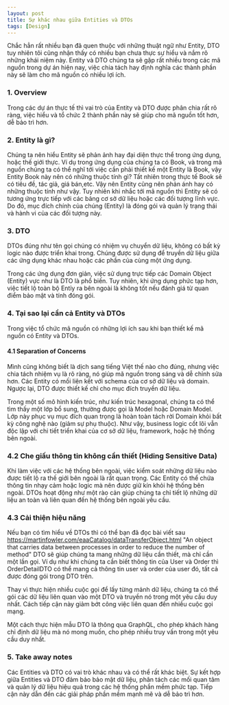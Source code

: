 ```yaml
---
layout: post
title: Sự khác nhau giữa Entities và DTOs
tags: [Design]
---
```

Chắc hẳn rất nhiều bạn đã quen thuộc với những thuật ngữ như Entity, DTO tuy nhiên tôi cũng nhận thấy có nhiều bạn chưa thực sự hiểu và nắm rõ những khái niệm này.
Entity và DTO chúng ta sẽ gặp rất nhiều trong các mã nguồn trong dự án hiện nay, việc chia tách hay định nghĩa các thành phần này sẽ làm cho mã nguồn có nhiều lợi ích.

### 1. Overview
   
Trong các dự án thực tế thì vai trò của Entity và DTO được phân chia rất rõ ràng, việc hiểu và tổ chức 2 thành phần này sẽ giúp cho mã nguồn tốt hơn, dễ bảo trì hơn.

### 2. Entity là gì?

Chúng ta nên hiểu Entity sẽ phản ảnh hay đại diện thực thể trong ứng dụng, hoặc thế giới thực. Ví dụ trong ứng dụng của chúng ta có Book, và trong mã nguồn chúng ta có thể 
nghĩ tới việc cần phải thiết kế một Entity là Book, vậy Entity Book này nên có những thuộc tính gì? Tất nhiên trong thực tế Book sẽ có tiêu đề, tác giả, giá bán,etc. Vậy nên
Entity cũng nên phản ánh hay có những thuộc tính như vậy. Tuy nhiên khi nhắc tới mã nguồn thì Entity sẽ có tương ứng trực tiếp với các bảng cơ sở dữ liệu hoặc các đối tượng lĩnh vực. Do đó, mục đích chính của chúng (Entity) là đóng gói và quản lý trạng thái và hành vi của các đối tượng này.

### 3. DTO
DTOs đúng như tên gọi chúng có nhiệm vụ chuyển dữ liệu, không có bất kỳ logic nào được triển khai trong. Chúng được sử dụng để truyền dữ liệu giữa các ứng dụng khác nhau hoặc các phần của cùng một ứng dụng.

Trong các ứng dụng đơn giản, việc sử dụng trực tiếp các Domain Object (Entity) vực như là DTO là phổ biến. Tuy nhiên, khi ứng dụng phức tạp hơn, việc tiết lộ toàn bộ Entỉy ra bên ngoài là không tốt nếu đánh giá từ quan điểm bảo mật và tính đóng gói.

### 4. Tại sao lại cần cả Entity và DTOs
Trong việc tổ chức mã nguồn có những lợi ích sau khi bạn thiết kế mã nguồn có Entity và DTOs.

#### 4.1 Separation of Concerns
Mình cũng không biết là dịch sang tiếng Việt thế nào cho đúng, nhưng việc chia tách nhiệm vụ là rõ ràng, nó giúp mã nguồn trong sáng và dễ chỉnh sửa hơn.
Các Entity có mối liên kết với schema của cơ sở dữ liệu và domain. Ngược lại, DTO được thiết kế chỉ cho mục đích truyền dữ liệu.

Trong một số mô hình kiến trúc, như kiến trúc hexagonal, chúng ta có thể tìm thấy một lớp bổ sung, thường được gọi là Model hoặc Domain Model. Lớp này phục vụ mục đích quan trọng là hoàn toàn tách rời Domain khỏi bất kỳ công nghệ nào (giảm sự phụ thuộc). Như vậy, business logic cốt lõi vẫn độc lập với chi tiết triển khai của cơ sở dữ liệu, framework, hoặc hệ thống bên ngoài.

### 4.2 Che giấu thông tin không cần thiết (Hiding Sensitive Data)
Khi làm việc với các hệ thống bên ngoài, việc kiểm soát những dữ liệu nào được tiết lộ ra thế giới bên ngoài là rất quan trọng. Các Entity có thể chứa thông tin nhạy cảm hoặc logic mà nên được giữ kín khỏi hệ thống bên ngoài. DTOs hoạt động như một rào cản giúp chúng ta chỉ tiết lộ những dữ liệu an toàn và liên quan đến hệ thống bên ngoài yêu cầu.

### 4.3 Cải thiện hiệu năng
Nếu bạn có tìm hiểu về DTOs thì có thể bạn đã đọc bài viết sau https://martinfowler.com/eaaCatalog/dataTransferObject.html
"An object that carries data between processes in order to reduce the number of method" 
DTO sẽ giúp chúng ta mang những dữ liệu cần thiết, mà chỉ cần một lần gọi. Ví dụ như khi chúng ta cần biết thông tin của User và Order thì OrderDetailDTO có thể 
mang cả thông tin user và order của user đó, tất cả được đóng gói trong DTO trên.

Thay vì thực hiện nhiều cuộc gọi để lấy từng mảnh dữ liệu, chúng ta có thể gói các dữ liệu liên quan vào một DTO và truyền nó trong một yêu cầu duy nhất. Cách tiếp cận này giảm bớt công việc liên quan đến nhiều cuộc gọi mạng.

Một cách thực hiện mẫu DTO là thông qua GraphQL, cho phép khách hàng chỉ định dữ liệu mà nó mong muốn, cho phép nhiều truy vấn trong một yêu cầu duy nhất.

### 5. Take away notes

Các Entities và DTO có vai trò khác nhau và có thể rất khác biệt. Sự kết hợp giữa Entities và DTO đảm bảo bảo mật dữ liệu, phân tách các mối quan tâm và quản lý dữ liệu hiệu quả trong các hệ thống phần mềm phức tạp. Tiếp cận này dẫn đến các giải pháp phần mềm mạnh mẽ và dễ bảo trì hơn.

